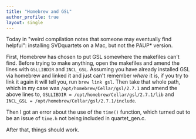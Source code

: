 ```yaml
---
title: "Homebrew and GSL"
author_profile: true
layout: single
---
```


Today in "weird compilation notes that someone may eventually find helpful": installing SVDquartets on a Mac, but not the PAUP* version.

First, Homebrew has chosen to put GSL somewhere the makefiles can't find.
Before trying to make anything, open the makefiles and amend the lines with `GSLLIBDIR` and `INCL_GSL`.
Assuming you have already installed GSL via homebrew and linked it and just can't remember _where_ it is, if you try to link it again it will tell you, run `brew link gsl`.
Then take that whole path, which in my case was `/opt/homebrew/Cellar/gsl/2.7.1` and amend the above lines to, `GSLLIBDIR = /opt/homebrew/Cellar/gsl/2.7.1/lib` and `INCL_GSL = /opt/homebrew/Cellar/gsl/2.7.1/include`.

Then I got an error about the use of the `time()` function, which turned out to be an issue of `time.h` not being included in quartet_gen.c.

After that, things should work.